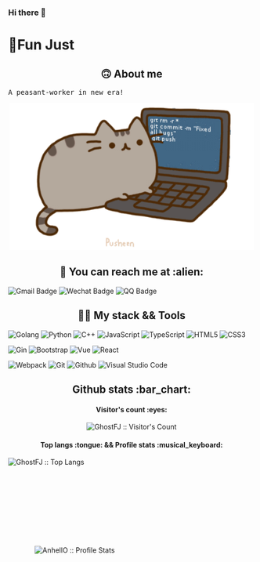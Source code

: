 ### Hi there 👋

<!--
**GhostFJ/GhostFJ** is a ✨ _special_ ✨ repository because its `README.md` (this file) appears on your GitHub profile.

Here are some ideas to get you started:

- 🔭 I’m currently working on ...
- 🌱 I’m currently learning ...
- 👯 I’m looking to collaborate on ...
- 🤔 I’m looking for help with ...
- 💬 Ask me about ...
- 📫 How to reach me: ...
- 😄 Pronouns: ...
- ⚡ Fun fact: ...
-->
# 👻Fun Just

<h2 align="center"> 🙃 About me </h2>
<pre>
A peasant-worker in new era!
</pre>
<p align="center"><img src="https://github.com/GhostFJ/GhostFJ/blob/main/pusheencode.gif?raw=true" alt="Synthwave" height="300" width="500"></p>


<h2 align="center"> 📧 You can reach me at :alien: </h2>

![Gmail Badge](https://img.shields.io/badge/-jianfang911@gmail.com-c14438?style=flat-square&logo=Gmail&logoColor=white)
![Wechat Badge](https://img.shields.io/badge/-funjust-7BB32E?style=flat-square&logo=wechat&logoColor=white)
![QQ Badge](https://img.shields.io/badge/-1326646131-3563d5?style=flat-square&logo=Tencent-QQ)

<h2 align="center"> 👨‍💻 My stack && Tools </h2>

![Golang](https://img.shields.io/badge/-Golang-blue?style=flat-square&logo=go)
![Python](https://img.shields.io/badge/-Python-yellow?style=flat&logo=python)
![C++](https://img.shields.io/badge/-C++-333333?style=flat&logo=C%2B%2B&logoColor=00599C)
![JavaScript](https://img.shields.io/badge/-JavaScript-333?style=flat-square&logo=javascript)
![TypeScript](https://img.shields.io/badge/-TypeScript-005aCC?style=flat-square&logo=typescript)
![HTML5](https://img.shields.io/badge/-HTML5-E34F26?style=flat-square&logo=html5&logoColor=white)
![CSS3](https://img.shields.io/badge/-CSS3-1572B6?style=flat-square&logo=css3)

![Gin](https://img.shields.io/badge/-Gin-50527C?style=flat-square&logo=go)
![Bootstrap](https://img.shields.io/badge/-Bootstrap-563D7C?style=flat-square&logo=bootstrap)
![Vue](https://img.shields.io/badge/-Vuejs-4FC08D?style=flat-square&logo=vue.js&logoColor=white)
![React](https://img.shields.io/badge/-React-8A2BE2?style=flat-square&logo=react&logoColor=white)

![Webpack](https://img.shields.io/badge/-Webpack-8DD6F9?style=flat-square&logo=Webpack&logoColor=gray)
![Git](https://img.shields.io/badge/-Git-F05032?style=flat-square&logo=git&logoColor=white)
![Github](https://img.shields.io/badge/-Github-FCA121?style=flat-square&logo=github)
![Visual Studio Code](https://img.shields.io/badge/-VSCode-007ACC?style=flat-square&logo=visual-studio-code&logoColor=white)


<h2 align="center">Github stats :bar_chart:</h2>

<h4 align="center">Visitor's count :eyes:</h4>

<p align="center"><img src="https://profile-counter.glitch.me/{GhostFJ}/count.svg" alt="GhostFJ :: Visitor's Count" /></p>

<h4 align="center">Top langs :tongue:  &&  Profile stats :musical_keyboard:</h4>

<p>
  <img align="left" src="https://github-readme-stats.vercel.app/api/top-langs/?username=GhostFJ&langs_count=8&theme=tokyonight&layout=compact" alt="GhostFJ :: Top Langs" height="180"/>
  <img align="right" src="https://github-readme-stats.vercel.app/api?username=GhostFJ&show_icons=true&theme=synthwave" alt="AnhellO :: Profile Stats"  width="450"/>
</p>




